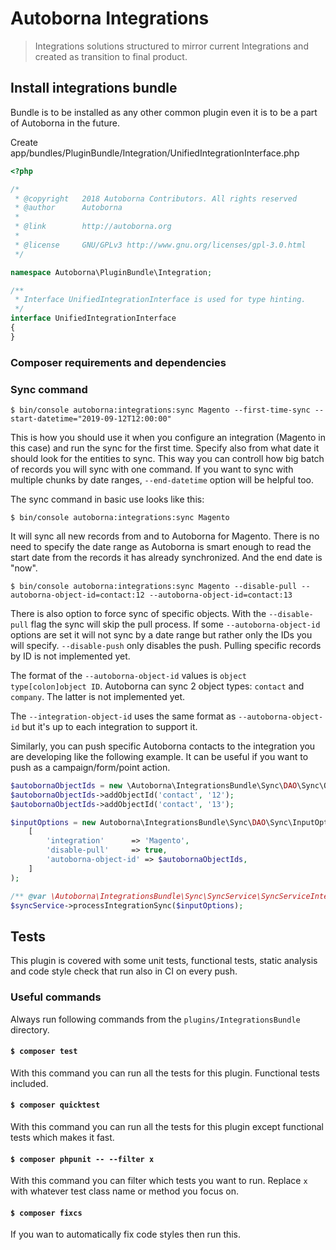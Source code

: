 # Autoborna Integrations

> Integrations solutions structured to mirror current Integrations and created as transition to final product.

## Install integrations bundle

Bundle is to be installed as any other common plugin even it is to be a part of Autoborna in the future.

Create app/bundles/PluginBundle/Integration/UnifiedIntegrationInterface.php

```php
<?php

/*
 * @copyright   2018 Autoborna Contributors. All rights reserved
 * @author      Autoborna
 *
 * @link        http://autoborna.org
 *
 * @license     GNU/GPLv3 http://www.gnu.org/licenses/gpl-3.0.html
 */

namespace Autoborna\PluginBundle\Integration;

/**
 * Interface UnifiedIntegrationInterface is used for type hinting.
 */
interface UnifiedIntegrationInterface
{
}
```

### Composer requirements and dependencies

### Sync command

`$ bin/console autoborna:integrations:sync Magento --first-time-sync --start-datetime="2019-09-12T12:00:00"`

This is how you should use it when you configure an integration (Magento in this case) and run the sync for the first time. Specify also from what date it should look for the entities to sync. This way you can controll how big batch of records you will sync with one command. If you want to sync with multiple chunks by date ranges, `--end-datetime` option will be helpful too.

The sync command in basic use looks like this:

`$ bin/console autoborna:integrations:sync Magento`

It will sync all new records from and to Autoborna for Magento. There is no need to specify the date range as Autoborna is smart enough to read the start date from the records it has already synchronized. And the end date is "now".

`$ bin/console autoborna:integrations:sync Magento --disable-pull --autoborna-object-id=contact:12 --autoborna-object-id=contact:13`

There is also option to force sync of specific objects. With the `--disable-pull` flag the sync will skip the pull process. If some `--autoborna-object-id` options are set it will not sync by a date range but rather only the IDs you will specify. `--disable-push` only disables the push. Pulling specific records by ID is not implemented yet.

The format of the `--autoborna-object-id` values is `object type[colon]object ID`. Autoborna can sync 2 object types: `contact` and `company`. The latter is not implemented yet.

The `--integration-object-id` uses the same format as `--autoborna-object-id` but it's up to each integration to support it.

Similarly, you can push specific Autoborna contacts to the integration you are developing like the following example. It can be useful if you want to push as a campaign/form/point action.

```php
$autobornaObjectIds = new \Autoborna\IntegrationsBundle\Sync\DAO\Sync\ObjectIdsDAO();
$autobornaObjectIds->addObjectId('contact', '12');
$autobornaObjectIds->addObjectId('contact', '13');

$inputOptions = new Autoborna\IntegrationsBundle\Sync\DAO\Sync\InputOptionsDAO(
    [
        'integration'      => 'Magento',
        'disable-pull'     => true,
        'autoborna-object-id' => $autobornaObjectIds,
    ]
);

/** @var \Autoborna\IntegrationsBundle\Sync\SyncService\SyncServiceInterface $syncService **/
$syncService->processIntegrationSync($inputOptions);
```

## Tests

This plugin is covered with some unit tests, functional tests, static analysis and code style check that run also in CI on every push.

### Useful commands

Always run following commands from the `plugins/IntegrationsBundle` directory.

#### `$ composer test`

With this command you can run all the tests for this plugin. Functional tests included.

#### `$ composer quicktest`

With this command you can run all the tests for this plugin except functional tests which makes it fast.

#### `$ composer phpunit -- --filter x`

With this command you can filter which tests you want to run. Replace `x` with whatever test class name or method you focus on.

#### `$ composer fixcs`

If you wan to automatically fix code styles then run this.